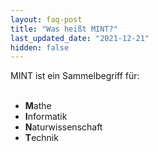 ```yaml
---
layout: faq-post
title: "Was heißt MINT?"
last_updated_date: "2021-12-21"
hidden: false
---
```


MINT ist ein Sammelbegriff für:
<br>
<br>
- **M**athe
- **I**nformatik
- **N**aturwissenschaft
- **T**echnik